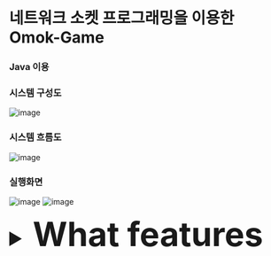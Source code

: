 # 네트워크 소켓 프로그래밍을 이용한 Omok-Game
### Java 이용

### 시스템 구성도
![image](https://github.com/sameom1048/Omok-Game/assets/55376152/64901f17-b29e-499d-a3ae-967a1f439fd6)

### 시스템 흐름도
![image](https://github.com/sameom1048/Omok-Game/assets/55376152/f82dafb0-ad00-4736-ab89-c0889fdac16d)

### 실행화면
![image](https://github.com/sameom1048/Omok-Game/assets/55376152/7f89d4a5-ba1e-4b86-b6e6-93120355d2da)
![image](https://github.com/sameom1048/Omok-Game/assets/55376152/acf8b8be-7c7f-479b-a673-85f9a8866bef)

<details>
<summary style="font-size: 40px;">
  <strong style="font-size: 150%;">What features</strong>
</summary>
  <li>오목기능 (흑돌만 33 44 불가)</li>
  <li>무르기 기능</li>
  <li>방만들기</li>
  <li>관전 기능</li>
  <li>강퇴 기능(방장만)</li>
  <li>기권 기능</li>
  <li>채팅창 기능(+이모티콘)</li>
  <li>복기 기능</li>
</details>
